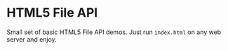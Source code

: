 # HTML5 File API

Small set of basic HTML5 File API demos. Just run `index.html` on any web server and enjoy.